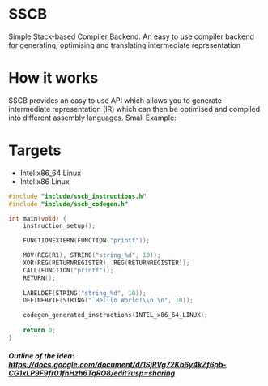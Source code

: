 # SSCB
Simple Stack-based Compiler Backend. An easy to use compiler backend for generating, optimising and translating intermediate representation

# How it works
SSCB provides an easy to use API which allows you to generate intermediate representation (IR) which can then be optimised and compiled into different assembly languages. Small Example:

# Targets
- Intel x86_64 Linux
- Intel x86 Linux

```C
#include "include/sscb_instructions.h"
#include "include/sscb_codegen.h"

int main(void) {
    instruction_setup();

    FUNCTIONEXTERN(FUNCTION("printf"));

    MOV(REG(R1), STRING("string_%d", 10)); 
    XOR(REG(RETURNREGISTER), REG(RETURNREGISTER));
    CALL(FUNCTION("printf"));
    RETURN();
    
    LABELDEF(STRING("string_%d", 10));
    DEFINEBYTE(STRING("`Helllo World!\\n`\n", 10));

    codegen_generated_instructions(INTEL_x86_64_LINUX);
    
    return 0;
}
```

##### Outline of the idea: https://docs.google.com/document/d/1SjRVg72Kb6y4kZf6pb-CG1xLP9F9fr01fhHzh6TqRO8/edit?usp=sharing

